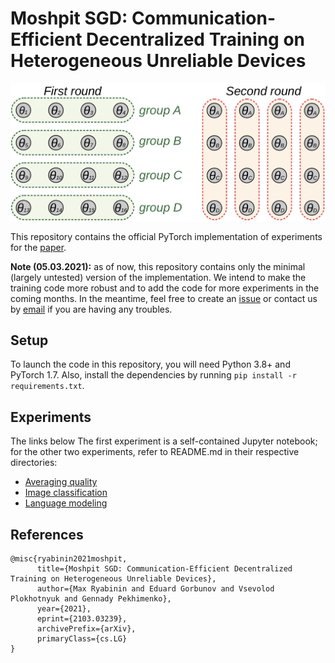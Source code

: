 # Moshpit SGD: Communication-Efficient Decentralized Training on Heterogeneous Unreliable Devices

![Illustration of Moshpit SGD](scheme.png)

This repository contains the official PyTorch implementation of experiments for
the [paper](https://arxiv.org/abs/2103.03239).

**Note (05.03.2021):** as of now, this repository contains only the minimal (largely untested) version of the
implementation. We intend to make the training code more robust and to add the code for more experiments in the coming
months. In the meantime, feel free to create an [issue](https://github.com/yandex-research/moshpit-sgd/issues) or
contact us by [email](mailto:mryabinin0@gmail.com) if you are having any troubles.

## Setup

To launch the code in this repository, you will need Python 3.8+ and PyTorch 1.7. Also, install the dependencies by
running `pip install -r requirements.txt`.

## Experiments

The links below The first experiment is a self-contained Jupyter notebook; for the other two experiments, refer to
README.md in their respective directories:

* [Averaging quality](https://github.com/yandex-research/moshpit-sgd/blob/main/averaging_experiments.ipynb)
* [Image classification](https://github.com/yandex-research/moshpit-sgd/tree/main/image_classification)
* [Language modeling](https://github.com/yandex-research/moshpit-sgd/tree/main/language_modeling)

## References

```
@misc{ryabinin2021moshpit,
      title={Moshpit SGD: Communication-Efficient Decentralized Training on Heterogeneous Unreliable Devices}, 
      author={Max Ryabinin and Eduard Gorbunov and Vsevolod Plokhotnyuk and Gennady Pekhimenko},
      year={2021},
      eprint={2103.03239},
      archivePrefix={arXiv},
      primaryClass={cs.LG}
}
```
